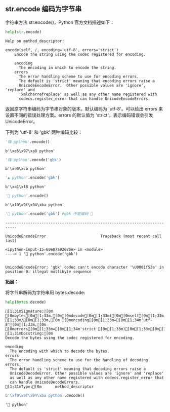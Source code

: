 ## str.encode 编码为字节串

字符串方法 str.encode()，Python 官方文档描述如下：


```python
help(str.encode)
```

    Help on method_descriptor:
    
    encode(self, /, encoding='utf-8', errors='strict')
        Encode the string using the codec registered for encoding.
        
        encoding
          The encoding in which to encode the string.
        errors
          The error handling scheme to use for encoding errors.
          The default is 'strict' meaning that encoding errors raise a
          UnicodeEncodeError.  Other possible values are 'ignore', 'replace' and
          'xmlcharrefreplace' as well as any other name registered with
          codecs.register_error that can handle UnicodeEncodeErrors.
    
    

返回原字符串编码为字节串对象的版本。默认编码为 'utf-8'。可以给出 errors 来设置不同的错误处理方案。errors 的默认值为 'strict'，表示编码错误会引发 UnicodeError。

下列为 'utf-8' 和 'gbk' 两种编码比较：


```python
'嗨 python'.encode()
```




    b'\xe5\x97\xa8 python'




```python
'嗨 python'.encode('gbk')
```




    b'\xe0\xcb python'




```python
'▲ python'.encode('gbk')
```




    b'\xa1\xf8 python'




```python
'🔺 python'.encode()
```




    b'\xf0\x9f\x94\xba python'




```python
'🔺 python'.encode('gbk') #gbk 不能编码 🔺
```


    ---------------------------------------------------------------------------

    UnicodeEncodeError                        Traceback (most recent call last)

    <ipython-input-15-60e87a9208be> in <module>
    ----> 1 '🔺 python'.encode('gbk')
    

    UnicodeEncodeError: 'gbk' codec can't encode character '\U0001f53a' in position 0: illegal multibyte sequence


**拓展：**

将字节串解码为字符串用 bytes.decode:


```python
help(bytes.decode)
```


    [1;31mSignature:[0m [0mbytes[0m[1;33m.[0m[0mdecode[0m[1;33m([0m[0mself[0m[1;33m,[0m [1;33m/[0m[1;33m,[0m [0mencoding[0m[1;33m=[0m[1;34m'utf-8'[0m[1;33m,[0m [0merrors[0m[1;33m=[0m[1;34m'strict'[0m[1;33m)[0m[1;33m[0m[1;33m[0m[0m
    [1;31mDocstring:[0m
    Decode the bytes using the codec registered for encoding.
    
    encoding
      The encoding with which to decode the bytes.
    errors
      The error handling scheme to use for the handling of decoding errors.
      The default is 'strict' meaning that decoding errors raise a
      UnicodeDecodeError. Other possible values are 'ignore' and 'replace'
      as well as any other name registered with codecs.register_error that
      can handle UnicodeDecodeErrors.
    [1;31mType:[0m      method_descriptor
    



```python
b'\xf0\x9f\x94\xba python'.decode()
```




    '🔺 python'


